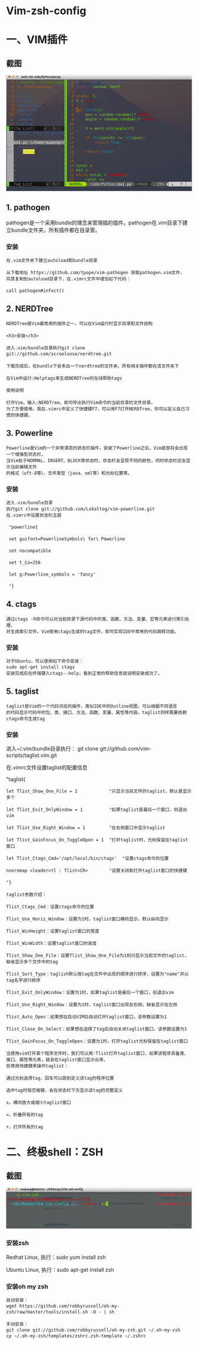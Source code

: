 # Vim-zsh-config

<h1>一、VIM插件</h1>

<h2>截图</h2>
 
<img src="https://raw.githubusercontent.com/mupengX/Vim-zsh-config/master/img/vim.png" style="max-width:100%;">
<h2>1. pathogen</h2>

 pathogen是一个采用bundle的理念来管理插的插件。pathogen在.vim目录下建立bundle文件夹，所有插件都在目录管。

   <h3>安装</h3>
   
    在.vim文件夹下建立autoload和bundle目录
    
    从下载地址 https://github.com/tpope/vim-pathogen 获取pathogen.vim文件，
    将其复制到autoload目录下，在.vimrc文件中增加如下代码：
    
    call pathogen#infect()

<h2>2. NERDTree</h2>
    
    NERDTree是Vim最常用的插件之一，可以在Vim运行时显示目录和文件结构

    <h3>安装</h3>
    
    进入.vim/bundle目录执行git clone git://github.com/scrooloose/nerdtree.git
    
    下载完成后，在bundle下会多出一个nerdtree的文件夹，所有相关插件都在该文件夹下
    
    在Vim中运行:Helptags来生成NERDTree的在线帮助tags
    
    使用说明
    
    打开Vim，输入:NERDTree，即可呼出执行Vim命令的当前目录的文件目录。
    为了方便使用，我在.vimrc中定义了快捷键F7，可以用F7打开NERDTree，你可以定义自己习惯的快捷键。
    
<h2>3. Powerline</h2>
    
    Powerline是Vim的一个非常漂亮的状态栏插件，安装了Powerline之后，Vim底部将会出现一个增强型状态栏，
    当Vim处于NORMAL、INSERT、BLOCK等状态时，状态栏会呈现不同的颜色，同时状态栏还会显示当前编辑文件
    的格式（uft-8等）、文件类型（java、xml等）和光标位置等。

   <h3> 安装 </h3>
    
    进入.vim/bundle目录
    执行git clone git://github.com/Lokaltog/vim-powerline.git
    在.vimrc中设置状态栏主题
    
     "powerline{
     
     set guifont=PowerlineSymbols\ for\ Powerline
     
     set nocompatible
     
     set t_Co=256
     
     let g:Powerline_symbols = 'fancy'
     
     "}
     
<h2>4. ctags</h2>
  
	通过ctags -R命令可以对当前目录下源代码中的类、函数、方法、变量、宏等元素进行索引处理，
	并生成索引文件。Vim使用ctags生成的tag文件，即可实现IDE中常用的代码跳转功能。

  <h3>安装</h3>
  
  	对于Ubuntu，可以使用如下命令安装：
  	sudo apt-get install ctags
  	安装完成后在终端键入ctags--help，看到正常的帮助信息就说明安装成功了。
  
<h2>5. taglist</h2>
  
	taglist是Vim的一个代码浏览的插件，类似IDE中的Outline视图，可以根据不同语言
	的代码显示代码中的包、类、接口、方法、函数、变量、属性等内容。taglist同样需要依赖ctags命令生成tag

  <h3> 安装 </h3>
  
  进入~/.vim/bundle目录执行： git clone git://github.com/vim-scripts/taglist.vim.git
  
  在.vimrc文件设置taglist的配置信息
  
  "taglist{
  
    let Tlist_Show_One_File = 1            "只显示当前文件的taglist，默认是显示多个
    
    let Tlist_Exit_OnlyWindow = 1          "如果taglist是最后一个窗口，则退出vim
    
    let Tlist_Use_Right_Window = 1         "在右侧窗口中显示taglist
    
    let Tlist_GainFocus_On_ToggleOpen = 1  "打开taglist时，光标保留在taglist窗口
    
    let Tlist_Ctags_Cmd='/opt/local/bin/ctags'  "设置ctags命令的位置
    
    nnoremap <leader>tl : Tlist<CR>        "设置关闭和打开taglist窗口的快捷键
    
    "}
    
    taglist参数介绍：
    
    Tlist_Ctags_Cmd：设置ctags命令的位置
    
    Tlist_Use_Horiz_Window：设置为1时，taglist窗口横向显示。默认纵向显示
    
    Tlist_WinHeight：设置taglist窗口的宽度
    
    Tlist_WinWidth：设置taglist窗口的高度
    
    Tlist_Show_One_File：设置Tlist_Show_One_File为1则只显示当前文件的taglist，缺省显示多个文件中的tag
    
    Tlist_Sort_Type：taglish默认按tag在文件中出现的顺序进行排序，设置为"name"并以tag名字进行排序
    
    Tlist_Exit_OnlyWindow：设置为1时，如果taglist是最后一个窗口，则退出vim
    
    Tlist_Use_Right_Window：设置为1时，taglist窗口出现在右侧，缺省显示在左侧
    
    Tlist_Auto_Open：如果想在启动VIM后自动打开taglist窗口，该参数设置为1
    
    Tlist_Close_On_Select：如果想在选择了tag后自动关闭taglist窗口，该参数设置为1
    
    Tlist_GainFocus_On_ToggleOpen：设置为1时，打开taglist光标保留在taglist窗口
    
    当使用vim打开某个程序文件时，我们可以用:Tlist打开taglist窗口，如果该程序具备类、
    接口、属性等元素，就会在taglist窗口显示出来。
    些常用快捷键来操作taglist：
    
    通过光标选择tag，回车可以跳到定义该tag的程序位置
    
    选中tag时按空格键，会在状态栏下方显示该tag的完整定义
    
    x，横向放大或缩小taglist窗口
    
    =，折叠所有的tag
    
    +，打开所有的tag
    
    
   <h1>二、终极shell：ZSH</h1> 
   
   <h2>截图</h2>
   <img src="https://raw.githubusercontent.com/mupengX/Vim-zsh-config/master/img/zsh.png" style="max-width:100%;">
   
   <h3>安装zsh</h3>
   Redhat Linux, 执行：sudo yum install zsh
   
   Ubuntu Linux, 执行：sudo apt-get install zsh
   
   
   <h3>安装oh my zsh</h3>
   
    自动安装：
    wget https://github.com/robbyrussell/oh-my-zsh/raw/master/tools/install.sh -O - | sh
    
    手动安装：
    git clone git://github.com/robbyrussell/oh-my-zsh.git ~/.oh-my-zsh
    cp ~/.oh-my-zsh/templates/zshrc.zsh-template ~/.zshrc
